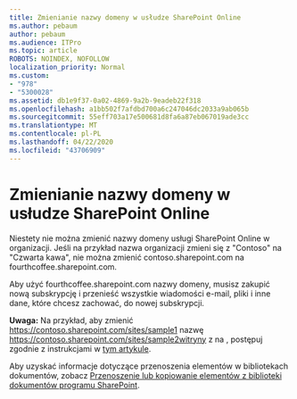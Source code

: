 ```yaml
---
title: Zmienianie nazwy domeny w usłudze SharePoint Online
ms.author: pebaum
author: pebaum
ms.audience: ITPro
ms.topic: article
ROBOTS: NOINDEX, NOFOLLOW
localization_priority: Normal
ms.custom:
- "978"
- "5300028"
ms.assetid: db1e9f37-0a02-4869-9a2b-9eadeb22f318
ms.openlocfilehash: a1bb502f7afdbd700a6c247046dc2033a9ab065b
ms.sourcegitcommit: 55eff703a17e500681d8fa6a87eb067019ade3cc
ms.translationtype: MT
ms.contentlocale: pl-PL
ms.lasthandoff: 04/22/2020
ms.locfileid: "43706909"
---
```

# <a name="change-domain-name-in-sharepoint-online"></a>Zmienianie nazwy domeny w usłudze SharePoint Online

Niestety nie można zmienić nazwy domeny usługi SharePoint Online w organizacji. Jeśli na przykład nazwa organizacji zmieni się z "Contoso" na "Czwarta kawa", nie można zmienić contoso.sharepoint.com na fourthcoffee.sharepoint.com.
  
Aby użyć fourthcoffee.sharepoint.com nazwy domeny, musisz zakupić nową subskrypcję i przenieść wszystkie wiadomości e-mail, pliki i inne dane, które chcesz zachować, do nowej subskrypcji.
  
 **Uwaga:** Na przykład, aby zmienić https://contoso.sharepoint.com/sites/sample1 nazwę https://contoso.sharepoint.com/sites/sample2witryny z na , postępuj zgodnie z instrukcjami w [tym artykule](https://docs.microsoft.com/sharepoint/change-site-address). 
  
Aby uzyskać informacje dotyczące przenoszenia elementów w bibliotekach dokumentów, zobacz [Przenoszenie lub kopiowanie elementów z biblioteki dokumentów programu SharePoint](https://go.microsoft.com/fwlink/?linkid=2025831).
  